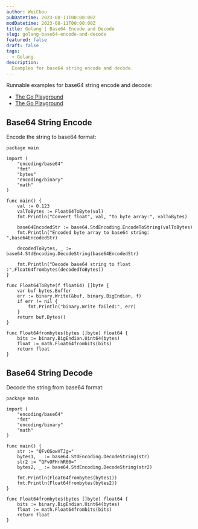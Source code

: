 ```yaml
---
author: WeiChou
pubDatetime: 2023-08-11T00:00:00Z
modDatetime: 2023-08-11T00:00:00Z
title: Golang | Base64 Encode and Decode
slug: golang-base64-encode-and-decode
featured: false
draft: false
tags:
  - Golang
description:
  Examples for base64 string encode and decode.
---
```


Runnable examples for base64 string encode and decode:

- [The Go Playground](https://play.golang.org/p/6ewr4ulz0ra)
- [The Go Playground](https://play.golang.org/p/UWpQmE6pJSm)

## Base64 String Encode
Encode the string to base64 format:
```
package main

import (
	"encoding/base64"
	"fmt"
	"bytes"
	"encoding/binary"
	"math"
)

func main() {
	val := 0.123
	valToBytes := Float64ToByte(val)
	fmt.Println("Convert float", val, "to byte array:", valToBytes)
	
	base64EncodedStr := base64.StdEncoding.EncodeToString(valToBytes)
	fmt.Println("Encoded byte array to base64 string: ",base64EncodedStr)
	
	decodedToBytes, _ := base64.StdEncoding.DecodeString(base64EncodedStr)
	
	fmt.Println("Decode base64 string to float      :",Float64frombytes(decodedToBytes))
}

func Float64ToByte(f float64) []byte {
    var buf bytes.Buffer
    err := binary.Write(&buf, binary.BigEndian, f)
    if err != nil {
        fmt.Println("binary.Write failed:", err)
    }
    return buf.Bytes()
}

func Float64frombytes(bytes []byte) float64 {
    bits := binary.BigEndian.Uint64(bytes)
    float := math.Float64frombits(bits)
    return float
}
```

## Base64 String Decode
Decode the string from base64 format:
```
package main

import (
	"encoding/base64"
	"fmt"
	"encoding/binary"
	"math"
)

func main() {
	str := "QFvOSowVTJg="
	bytes1, _ := base64.StdEncoding.DecodeString(str)
	str2 := "QFvOFHrhR60="
	bytes2, _ := base64.StdEncoding.DecodeString(str2)
	
    fmt.Println(Float64frombytes(bytes1))
	fmt.Println(Float64frombytes(bytes2))
}

func Float64frombytes(bytes []byte) float64 {
    bits := binary.BigEndian.Uint64(bytes)
    float := math.Float64frombits(bits)
    return float
}
```
